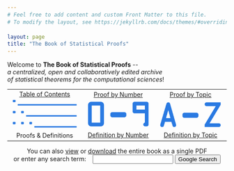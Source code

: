 ```yaml
---
# Feel free to add content and custom Front Matter to this file.
# To modify the layout, see https://jekyllrb.com/docs/themes/#overriding-theme-defaults

layout: page
title: "The Book of Statistical Proofs"
---
```


<!-- Style -->
<style type="text/css" media="screen">
  .container {
    text-align: center;
  }
  .list {
    text-align: left;
  }
  h1 {
    font-size: 4em;
    line-height: 1;
    letter-spacing: -1px;
  }
  form {
	text-align: center;
  }
</style>

<!-- Script -->
<script type="text/javascript"> 
function openURL()
{
	// get text box content
    var name = document.getElementById('q').value;
	
	// create Google search URL
    var url = 'https://www.google.com/search?q=site%3AStatProofBook.github.io+%22' + encodeURIComponent(name) + '%22';

    // open Google search URL
    window.location.href = url;
}
</script>

Welcome to **The Book of Statistical Proofs** -- <br>
*a centralized, open and collaboratively edited archive <br>
of statistical theorems for the computational sciences*! <br>

<table style="border:none">
  <tr>
    <td style="text-align:center">
	  <a href="/I/Table_of_Contents">Table of Contents</a> <br>
	  <img src="Index_1.png"> <br>
	  Proofs & Definitions
	</td>
    <td style="text-align:center">
	  <a href="/I/Proof_by_Number">Proof by Number</a> <br>
	  <img src="Index_2.png"> <br>
	  <a href="/I/Definition_by_Number">Definition by Number</a>
	</td>
    <td style="text-align:center">
	  <a href="/I/Proof_by_Topic">Proof by Topic</a> <br>
	  <img src="Index_3.png"> <br>
	  <a href="/I/Definition_by_Topic">Definition by Topic</a>
	</td>
  </tr>
</table>

<div align="center">
  You can also <a href="https://github.com/StatProofBook/StatProofBookTools/blob/master/write_book/StatProofBook.pdf">view</a> or <a href="https://github.com/StatProofBook/StatProofBookTools/raw/master/write_book/StatProofBook.pdf">download</a> the entire book as a single PDF
</div>

<form name="Search">
  or enter any search term: &ensp;
  <input type="text" maxlength="100" name="q" id="q"/>
  <input type="button" onclick="openURL()" value="Google Search"/>
</form>